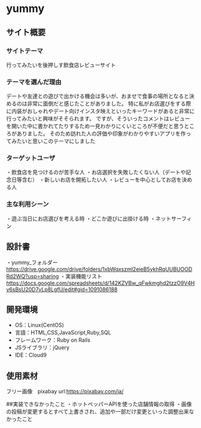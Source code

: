 # yummy

## サイト概要
### サイトテーマ
行ってみたいを後押しす飲食店レビューサイト

### テーマを選んだ理由
デートや友達との遊びで出かける機会は多いが、おませで食事の場所となると決めるのは非常に面倒だと感じたことがありました。
特に私がお店選びをする際に内装がおしゃれやデート向けインスタ映えといったキーワードがあると非常に行ってみたいと興味がそそられます。
ですが、そういったコメントはレビューを開いた中に書かれてたりするため一見わかりにくいところが不便だと思うところがありました。
そのため訪れた人の評価や印象がわかりやすいアプリを作ってみたいと思いこのテーマにしました


### ターゲットユーザ
・飲食店を見つけるのが苦手な人
・お店選択を失敗したくない人（デートや記念日等含む）
・新しいお店を開拓したい人
・レビューを中心としてお店を決める人

### 主な利用シーン
・遊ぶ当日にお店選びを考える時
・どこか遊びに出掛ける時
・ネットサーフィン

## 設計書
・yummy_フォルダー <https://drive.google.com/drive/folders/1xbWqxszml2eieB5ykhRqUUBUOODRd2WQ?usp=sharing>
  ・実装機能リスト　 <https://docs.google.com/spreadsheets/d/142KZVBw_qFwkmghd2tzzO9V4Hv6sBsU20D7vLp8LgfU/edit#gid=1091086188>

## 開発環境
- OS：Linux(CentOS)
- 言語：HTML,CSS,JavaScript,Ruby,SQL
- フレームワーク：Ruby on Rails
- JSライブラリ：jQuery
- IDE：Cloud9

## 使用素材
フリー画像　pixabay  url:https://pixabay.com/ja/

##実装できなかったこと
・ホットペッパーAPIを使った店舗情報の取得
・画像の投稿が変更するとすべて上書きされ、追加や一部だけ変更といった調整出来なかったこと
